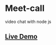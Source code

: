 # Meet-call
video chat with node js

## <a href="https://meetcallapp.herokuapp.com" target="_blank">Live Demo</a>
